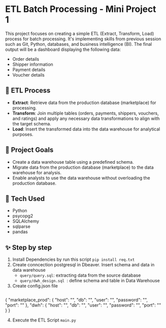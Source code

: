 # ETL Batch Processing - Mini Project 1
This project focuses on creating a simple ETL (Extract, Transform, Load) process for batch processing. It's implementing skills from previous session such as Git, Python, databases, and business intelligence (BI). 
The final output will be a dashboard displaying the following data:
* Order details
* Shipper information
* Payment details
* Voucher details

## 🔑 ETL Process
* **Extract**: Retrieve data from the production database (marketplace) for processing.
* **Transform**: Join multiple tables (orders, payments, shippers, vouchers, and ratings) and apply any necessary data transformations to align with the target schema.
* **Load**: Insert the transformed data into the data warehouse for analytical purposes.

## 🚀 Project Goals
* Create a data warehouse table using a predefined schema.
* Migrate data from the production database (marketplace) to the data warehouse for analysis.
* Enable analysts to use the data warehouse without overloading the production database.

## 🔨 Tech Used 
* Python
* psycopg2
* SQLAlchemy
* sqlparse
* pandas

## ✨ Step by step
1. Install Dependencies by run this script
  ```pip install req.txt```
2. Create conncection postgresql in Dbeaver. Insert schema and data in data warehouse
   * `query/query.sql`: extracting data from the source database
   * `query/dwh_design.sql `: define schema and table in Data Warehouse 
3. Create config.json file
   ```json
{
    "marketplace_prod": {
        "host": "",
        "db": "",
        "user": "",
        "password": "",
        "port": ""
    },
    "dwh": {
        "host": "",
        "db": "",
        "user": "",
        "password": "",
        "port": ""
    }
}
  
4. Execute the ETL Script `main.py`
